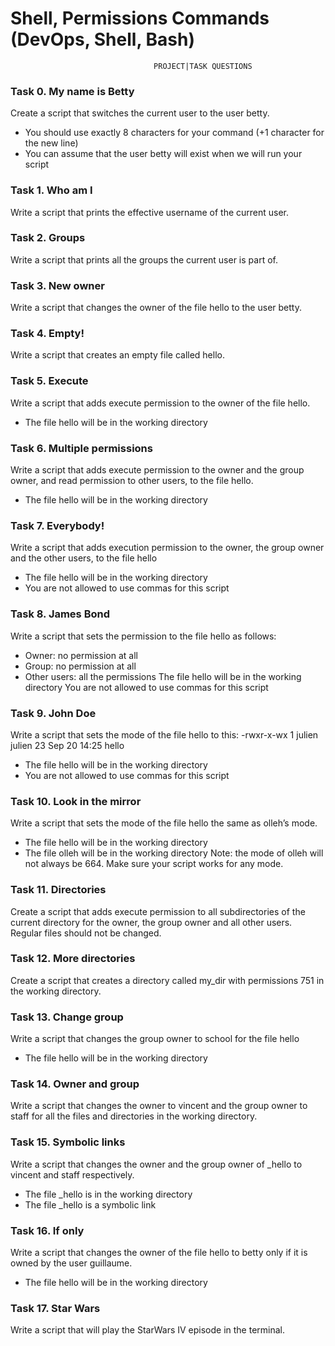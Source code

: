 # Shell, Permissions Commands (DevOps, Shell, Bash)
                                    PROJECT|TASK QUESTIONS

### Task 0. My name is Betty

Create a script that switches the current user to the user betty.
- You should use exactly 8 characters for your command (+1 character for the new line)
- You can assume that the user betty will exist when we will run your script

### Task 1. Who am I

Write a script that prints the effective username of the current user.

### Task 2. Groups

Write a script that prints all the groups the current user is part of.

### Task 3. New owner

Write a script that changes the owner of the file hello to the user betty.

### Task 4. Empty!

Write a script that creates an empty file called hello.

### Task 5. Execute

Write a script that adds execute permission to the owner of the file hello.
- The file hello will be in the working directory

### Task 6. Multiple permissions

Write a script that adds execute permission to the owner and the group owner, and read permission to other users, to the file hello.
- The file hello will be in the working directory

### Task 7. Everybody!

Write a script that adds execution permission to the owner, the group owner and the other users, to the file hello
- The file hello will be in the working directory
- You are not allowed to use commas for this script

### Task 8. James Bond

Write a script that sets the permission to the file hello as follows:
- Owner: no permission at all
- Group: no permission at all
- Other users: all the permissions
The file hello will be in the working directory You are not allowed to use commas for this script

### Task 9. John Doe

Write a script that sets the mode of the file hello to this:
-rwxr-x-wx 1 julien julien 23 Sep 20 14:25 hello

- The file hello will be in the working directory
- You are not allowed to use commas for this script

### Task 10. Look in the mirror

Write a script that sets the mode of the file hello the same as olleh’s mode.
- The file hello will be in the working directory
- The file olleh will be in the working directory
Note: the mode of olleh will not always be 664. Make sure your script works for any mode.

### Task 11. Directories

Create a script that adds execute permission to all subdirectories of the current directory for the owner, the group owner and all other users.
Regular files should not be changed.

### Task 12. More directories

Create a script that creates a directory called my_dir with permissions 751 in the working directory.

### Task 13. Change group

Write a script that changes the group owner to school for the file hello
- The file hello will be in the working directory

### Task 14. Owner and group

Write a script that changes the owner to vincent and the group owner to staff for all the files and directories in the working directory.

### Task 15. Symbolic links

Write a script that changes the owner and the group owner of _hello to vincent and staff respectively.
- The file _hello is in the working directory
- The file _hello is a symbolic link

### Task 16. If only

Write a script that changes the owner of the file hello to betty only if it is owned by the user guillaume.
- The file hello will be in the working directory

### Task 17. Star Wars

Write a script that will play the StarWars IV episode in the terminal.
